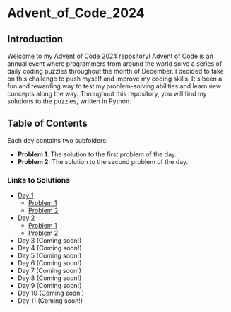 # Advent_of_Code_2024

## Introduction

Welcome to my Advent of Code 2024 repository! Advent of Code is an annual event where programmers from around the world solve a series of daily coding puzzles throughout the month of December. I decided to take on this challenge to push myself and improve my coding skills. It's been a fun and rewarding way to test my problem-solving abilities and learn new concepts along the way. Throughout this repository, you will find my solutions to the puzzles, written in Python.

## Table of Contents

Each day contains two subfolders:
- **Problem 1**: The solution to the first problem of the day.
- **Problem 2**: The solution to the second problem of the day.

### Links to Solutions

- [Day 1](https://github.com/JohnBMcAllister/Advent_of_Code_2024/tree/main/Day_1)
  - [Problem 1](https://github.com/JohnBMcAllister/Advent_of_Code_2024/tree/main/Day_1/Problem_1)
  - [Problem 2](https://github.com/JohnBMcAllister/Advent_of_Code_2024/tree/main/Day_1/Problem_2)
- [Day 2](https://github.com/JohnBMcAllister/Advent_of_Code_2024/tree/main/Day_2)
  - [Problem 1](https://github.com/JohnBMcAllister/Advent_of_Code_2024/tree/main/Day_2/Problem_1)
  - [Problem 2](https://github.com/JohnBMcAllister/Advent_of_Code_2024/tree/main/Day_2/Problem_2)
- Day 3 (Coming soon!)
- Day 4 (Coming soon!)
- Day 5 (Coming soon!)
- Day 6 (Coming soon!)
- Day 7 (Coming soon!)
- Day 8 (Coming soon!)
- Day 9 (Coming soon!)
- Day 10 (Coming soon!)
- Day 11 (Coming soon!)

